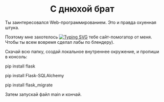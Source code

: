 <h1 align="center">
С днюхой брат</h1>

Ты заинтересовался Web-программированием. Это и правда охуенная штука. 

Поэтому мне захотелось <a href="https://git.io/typing-svg"><img src="https://readme-typing-svg.herokuapp.com?font=Fira+Code&pause=1000&vCenter=true&width=100&height=30&lines=%D0%B5%D0%B1%D0%B0%D0%BD%D1%83%D1%82%D1%8C" alt="Typing SVG" /></a> тебе сайт-помогатор от меня. Чтобы ты всем вовремя сделал лабы по блендеру).

Скачай всю папку, создай локальное внутреннее окружение, и пропиши в консоль:

pip install flask

pip install Flask-SQLAlchemy

pip install flask_migrate

Затем запускай файл main и кончай.
